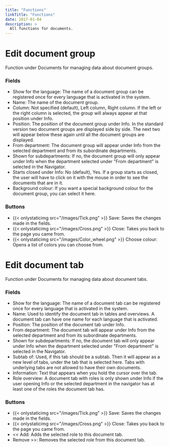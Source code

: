 ```yaml
---
title: "Functions"
linkTitle: "Functions"
date: 2017-01-04
description: >
  All functions for documents.
---
```

# Edit document group
Function under Documents for managing data about document groups.

### Fields

- Show for the language: The name of a document group can be registered once for every language that is activated in the system.
- Name: The name of the document group.
- Column: Not specified (default), Left column, Right column. If the left or the right column is selected, the group will always appear at that position under Info.
- Position: The position of the document group under Info. In the standard version two document groups are displayed side by side. The next two will appear below these again until all the document groups are displayed.
- From department: The document group will appear under Info from the selected department and from its subordinate departments.
- Shown for subdepartments: If no, the document group will only appear under Info when the department selected under "From department" is selected in the Navigator.
- Starts closed under Info: No (default), Yes. If a group starts as closed, the user will have to click on it with the mouse in order to see the documents that are in it.
- Background colour: If you want a special background colour for the document group, you can select it here.

### Buttons

- {{< onlystaticimg src="/images/Tick.png" >}} Save: Saves the changes made in the fields.
- {{< onlystaticimg src="/images/Cross.png" >}} Close: Takes you back to the page you came from.
- {{< onlystaticimg src="/images/Color_wheel.png" >}} Choose colour: Opens a list of colors you can choose from.

# Edit document tab
Function under Documents for managing data about document tabs.

### Fields

- Show for the language: The name of a document tab can be registered once for every language that is activated in the system.
- Name: Used to identify the document tab in tables and overviews. A document tab can have one name for each language that is activated.
- Position: The position of the document tab under Info.
- From department: The document tab will appear under Info from the selected department and from its subordinate departments.
- Shown for subdepartments: If no, the document tab will only appear under Info when the department selected under "From department" is selected in the Navigator.
- Subtab of: Used, if this tab should be a subtab. Then it will appear as a new level of tabs, under the tab that is selected here. Tabs with underlying tabs are not allowed to have their own documents.
- Information: Text that appears when you hold the cursor over the tab.
- Role overview: A document tab with roles is only shown under Info if the user opening Info or the selected department in the navigator has at least one of the roles the document tab has.

### Buttons

- {{< onlystaticimg src="/images/Tick.png" >}} Save: Saves the changes made in the fields.
- {{< onlystaticimg src="/images/Cross.png" >}} Close: Takes you back to the page you came from.
- << Add: Adds the selected role to this document tab.
- Remove >>: Removes the selected role from this document tab.